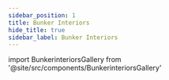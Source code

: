 ```yaml
---
sidebar_position: 1
title: Bunker Interiors
hide_title: true
sidebar_label: Bunker Interiors
---
```


import BunkerinteriorsGallery from '@site/src/components/BunkerinteriorsGallery'

<BunkerinteriorsGallery />

